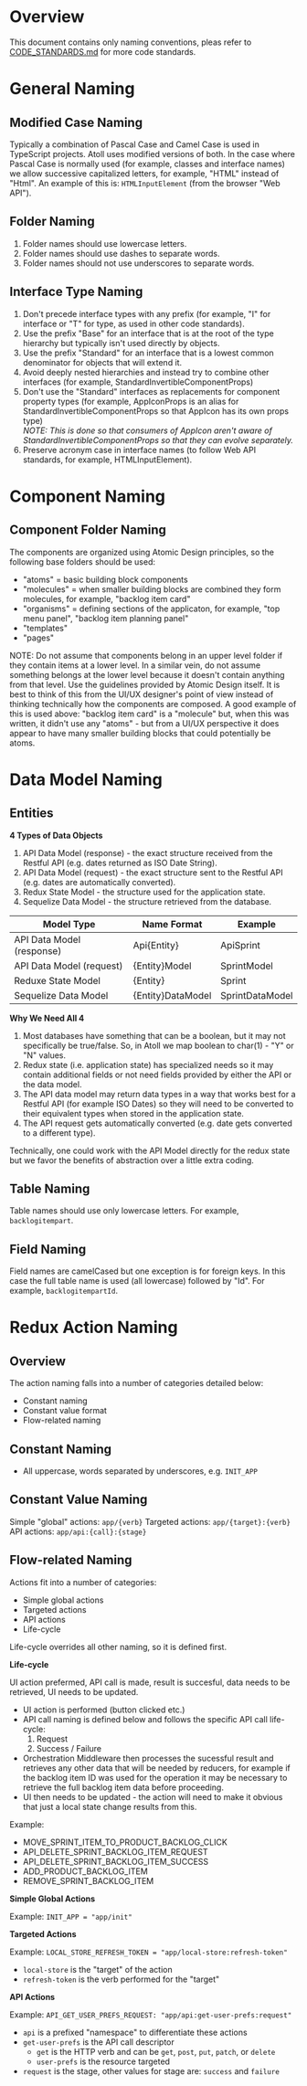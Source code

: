 Overview
========

This document contains only naming conventions, pleas refer to
[CODE_STANDARDS.md](CODE_STANDARDS.md) for more code standards.

General Naming
==============

Modified Case Naming
--------------------

Typically a combination of Pascal Case and Camel Case is used in
TypeScript projects.  Atoll uses modified versions of both.  In
the case where Pascal Case is normally used (for example, classes
and interface names) we allow successive capitalized letters, for
example, "HTML" instead of "Html".  An example of this is:
`HTMLInputElement` (from the browser "Web API").

Folder Naming
-------------

1. Folder names should use lowercase letters.
2. Folder names should use dashes to separate words.
3. Folder names should not use underscores to separate words.

Interface Type Naming
---------------------

1. Don't precede interface types with any prefix
   (for example, "I" for interface or "T" for type, as used in other code standards).
2. Use the prefix "Base" for an interface that is at the root of the type hierarchy but typically isn't used directly by objects.
3. Use the prefix "Standard" for an interface that is a lowest common denominator for objects that will extend it. 
4. Avoid deeply nested hierarchies and instead try to combine other interfaces
   (for example, StandardInvertibleComponentProps)
5. Don't use the "Standard" interfaces as replacements for component property types
   (for example, AppIconProps is an alias for StandardInvertibleComponentProps so that AppIcon has its own props type)  
   _NOTE: This is done so that consumers of AppIcon aren't aware of StandardInvertibleComponentProps so that they can
     evolve separately._
6. Preserve acronym case in interface names (to follow Web API standards, for example, HTMLInputElement).


Component Naming
================

Component Folder Naming
-----------------------

The components are organized using Atomic Design principles, so the following base folders should be used:
- "atoms" = basic building block components
- "molecules" = when smaller building blocks are combined they form molecules, for example, "backlog item card"
- "organisms" = defining sections of the applicaton, for example, "top menu panel", "backlog item planning panel"
- "templates"
- "pages"

NOTE: Do not assume that components belong in an upper level folder if they contain items at a lower level.  In a similar vein,
  do not assume something belongs at the lower level because it doesn't contain anything from that level.  Use the guidelines
  provided by Atomic Design itself.  It is best to think of this from the UI/UX designer's point of view instead of thinking
  technically how the components are composed.  A good example of this is used above: "backlog item card" is a "molecule" but, when
  this was written, it didn't use any "atoms" - but from a UI/UX perspective it does appear to have many smaller building blocks
  that could potentially be atoms.


Data Model Naming
=================

Entities
--------

**4 Types of Data Objects**

1. API Data Model (response) - the exact structure received from the Restful API (e.g. dates returned as ISO Date String).
2. API Data Model (request) - the exact structure sent to the Restful API (e.g. dates are automatically converted).
3. Redux State Model - the structure used for the application state.
4. Sequelize Data Model - the structure retrieved from the database.

| Model Type                | Name Format       | Example         |
|---------------------------|-------------------|-----------------|
| API Data Model (response) | Api{Entity}       | ApiSprint       |
| API Data Model (request)  | {Entity}Model     | SprintModel     |
| Reduxe State Model        | {Entity}          | Sprint          |
| Sequelize Data Model      | {Entity}DataModel | SprintDataModel |

**Why We Need All 4**

1. Most databases have something that can be a boolean, but it may not specifically be true/false.  So, in Atoll we map boolean to
   char(1) - "Y" or "N" values.
2. Redux state (i.e. application state) has specialized needs so it may contain additional fields or not need fields provided by
   either the API or the data model.
3. The API data model may return data types in a way that works best for a Restful API (for example ISO Dates) so they will need to
   be converted to their equivalent types when stored in the application state.
4. The API request gets automatically converted (e.g. date gets converted to a different type).

Technically, one could work with the API Model directly for the redux state but we favor the benefits of abstraction over a little
extra coding.

Table Naming
------------

Table names should use only lowercase letters. For example, `backlogitempart`.

Field Naming
------------

Field names are camelCased but one exception is for foreign keys.  In this case the full table name is used (all lowercase) followed
by "Id".  For example, `backlogitempartId`.


Redux Action Naming
===================

Overview
--------

The action naming falls into a number of categories detailed below:
* Constant naming
* Constant value format
* Flow-related naming

Constant Naming
---------------

* All uppercase, words separated by underscores, e.g. `INIT_APP`

Constant Value Naming
---------------------

Simple "global" actions: `app/{verb}`
Targeted actions: `app/{target}:{verb}`
API actions: `app/api:{call}:{stage}`

Flow-related Naming
-------------------

Actions fit into a number of categories:
* Simple global actions
* Targeted actions
* API actions
* Life-cycle

Life-cycle overrides all other naming, so it is defined first.

**Life-cycle**

UI action prefermed, API call is made, result is succesful, data needs to be retrieved,
UI needs to be updated.

* UI action is performed (button clicked etc.)
* API call naming is defined below and follows the specific API call life-cycle:
  1) Request
  2) Success / Failure
* Orchestration Middleware then processes the sucessful result and retrieves any other
  data that will be needed by reducers, for example if the backlog item ID was used for
  the operation it may be necessary to retrieve the full backlog item data before
  proceeding.
* UI then needs to be updated - the action will need to make it obvious that just a
  local state change results from this.

Example:
* MOVE_SPRINT_ITEM_TO_PRODUCT_BACKLOG_CLICK
* API_DELETE_SPRINT_BACKLOG_ITEM_REQUEST
* API_DELETE_SPRINT_BACKLOG_ITEM_SUCCESS
* ADD_PRODUCT_BACKLOG_ITEM
* REMOVE_SPRINT_BACKLOG_ITEM

**Simple Global Actions**

Example: `INIT_APP = "app/init"`

**Targeted Actions**

Example: `LOCAL_STORE_REFRESH_TOKEN = "app/local-store:refresh-token"`

* `local-store` is the "target" of the action
* `refresh-token` is the verb performed for the "target"

**API Actions**

Example: `API_GET_USER_PREFS_REQUEST: "app/api:get-user-prefs:request"`

* `api` is a prefixed "namespace" to differentiate these actions
* `get-user-prefs` is the API call descriptor
  - `get` is the HTTP verb and can be `get`, `post`, `put`,
    `patch`, or `delete`
  - `user-prefs` is the resource targeted
* `request` is the stage, other values for stage are:
  `success` and `failure`